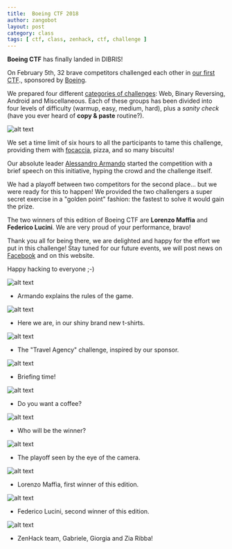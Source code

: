 ```yaml
---
title:  Boeing CTF 2018
author: zangobot
layout: post
category: class
tags: [ ctf, class, zenhack, ctf, challenge ]
---
```


**Boeing CTF** has finally landed in DIBRIS!

On February 5th, 32 brave competitors challenged each other in [our first CTF](http://csec.it/events/boeing-ctf/)., sponsored by [Boeing](http://www.boeing.com/).

We prepared four different [categories of challenges](http://www.openctf.com/html/firstctf.html): Web, Binary Reversing, Android and Miscellaneous.
Each of these groups has been divided into four levels of difficulty (warmup, easy, medium, hard), plus a *sanity check*
(have you ever heard of **copy & paste** routine?).

![alt text](/assets/blog_img/2018-02-05-boeing/boeing-challs.png "Challenges")

We set a time limit of six hours to all the participants to tame this challenge, providing them with [focaccia](https://it.wikipedia.org/wiki/Focaccia), pizza, and so many biscuits!

Our absolute leader [Alessandro Armando](http://csec.it/people/alessandro_armando/) started the competition with a brief speech on this initiative, hyping the crowd and the challenge itself.

We had a playoff between two competitors for the second place... but we were ready for this to happen!
We provided the two challengers a super secret exercise in a "golden point" fashion: the fastest to solve it would gain the prize.

The two winners of this edition of Boeing CTF are **Lorenzo Maffia** and **Federico Lucini**.
We are very proud of your performance, bravo!

Thank you all for being there, we are delighted and happy for the effort we put in this challenge!
Stay tuned for our future events, we will post news on [Facebook](https://www.facebook.com/zenhackteam/) and on this website.

Happy hacking to everyone ;-)

<!-- flag{Inspection_or_inception?} -->

![alt text](/assets/blog_img/2018-02-05-boeing/armando2.jpg "Fair play!")
* Armando explains the rules of the game.

![alt text](/assets/blog_img/2018-02-05-boeing/selfie.jpg "So much yellow...")
* Here we are, in our shiny brand new t-shirts.

![alt text](/assets/blog_img/2018-02-05-boeing/sponsor.jpg "Boeing logo is so nice")
* The "Travel Agency" challenge, inspired by our sponsor.

![alt text](/assets/blog_img/2018-02-05-boeing/what.jpg "Who said what?")
* Briefing time!

![alt text](/assets/blog_img/2018-02-05-boeing/break.jpg "It's time for a break")
* Do you want a coffee?

![alt text](/assets/blog_img/2018-02-05-boeing/workhard2.jpg "H4ck th4t th1ng!")
* Who will be the winner?

![alt text](/assets/blog_img/2018-02-05-boeing/playoff1.jpg "Playoff time")
* The playoff seen by the eye of the camera.

![alt text](/assets/blog_img/2018-02-05-boeing/maffia.jpg "The winners: part1")
* Lorenzo Maffia, first winner of this edition.

![alt text](/assets/blog_img/2018-02-05-boeing/lucini.jpg "The winners: part2")
* Federico Lucini, second winner of this edition.

![alt text](/assets/blog_img/2018-02-05-boeing/team.jpg "Thank you all!")
* ZenHack team, Gabriele, Giorgia and Zia Ribba!
